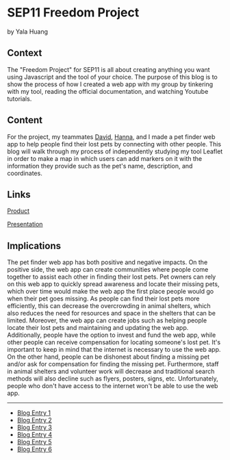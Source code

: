 # SEP11 Freedom Project
by Yala Huang

## Context
The "Freedom Project" for SEP11 is all about creating anything you want using Javascript and the tool of your choice. The purpose of this blog is to show the process of how I created a web app with my group by tinkering with my tool, reading the official documentation, and watching Youtube tutorials.

## Content
For the project, my teammates [David](https://github.com/davidkevinl7792), [Hanna](https://github.com/hannal7626), and I made a pet finder web app to help people find their lost pets by connecting with other people. This blog will walk through my process of independently studying my tool Leaflet in order to make a map in which users can add markers on it with the information they provide such as the pet's name, description, and coordinates.

## Links

[Product](https://yalah5084.github.io/sep11-fp/index.html)

[Presentation](https://docs.google.com/presentation/d/1_8MxmJPayiErrXJfTolRqKTbgeRMfMC7WGCa0AnGYow/edit#slide=id.g24345b7fa2e_0_228)

## Implications
The pet finder web app has both positive and negative impacts. On the positive side, the web app can create communities where people come together to assist each other in finding their lost pets. Pet owners can rely on this web app to quickly spread awareness and locate their missing pets, which over time would make the web app the first place people would go when their pet goes missing. As people can find their lost pets more efficiently, this can decrease the overcrowding in animal shelters, which also reduces the need for resources and space in the shelters that can be limited. Moreover, the web app can create jobs such as helping people locate their lost pets and maintaining and updating the web app. Additionally, people have the option to invest and fund the web app, while other people can receive compensation for locating someone's lost pet. It's important to keep in mind that the internet is necessary to use the web app. On the other hand, people can be dishonest about finding a missing pet and/or ask for compensation for finding the missing pet. Furthermore, staff in animal shelters and volunteer work will decrease and traditional search methods will also decline such as flyers, posters, signs, etc. Unfortunately, people who don't have access to the internet won't be able to use the web app. 

---

* [Blog Entry 1](entries/entry01.md)
* [Blog Entry 2](entries/entry02.md)
* [Blog Entry 3](entries/entry03.md)
* [Blog Entry 4](entries/entry04.md)
* [Blog Entry 5](entries/entry05.md)
* [Blog Entry 6](entries/entry06.md)
